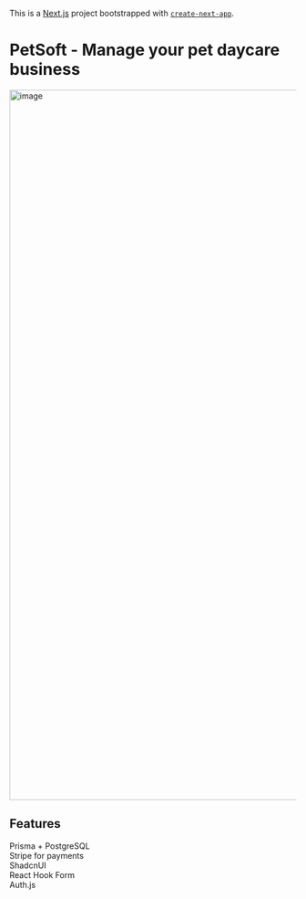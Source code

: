 This is a [Next.js](https://nextjs.org/) project bootstrapped with [`create-next-app`](https://github.com/vercel/next.js/tree/canary/packages/create-next-app).

# PetSoft - Manage your pet daycare business

<img width="1245" alt="image" src="https://github.com/flip-in/petsoft/assets/32665615/dd01d510-8193-40e0-bd03-9a475df21b82">

## Features

Prisma + PostgreSQL  
Stripe for payments  
ShadcnUI  
React Hook Form  
Auth.js  
